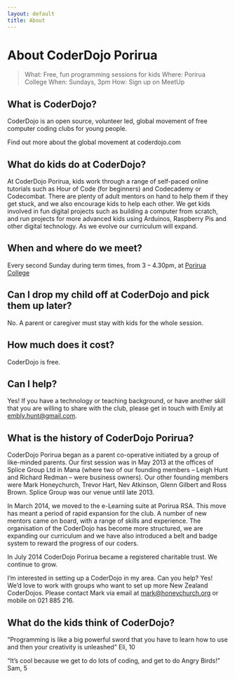 ```yaml
---
layout: default
title: About
---
```


# About CoderDojo Porirua

> What:
> Free, fun programming sessions for kids
> Where:
> Porirua College
> When:
> Sundays, 3pm
> How:
> Sign up on MeetUp

## What is CoderDojo?
CoderDojo is an open source, volunteer led, global movement of free computer coding clubs for young people.

Find out more about the global movement at coderdojo.com

## What do kids do at CoderDojo?
At CoderDojo Porirua, kids work through a range of self-paced online tutorials such as Hour of Code (for beginners) and Codecademy or Codecombat. There are plenty of adult mentors on hand to help them if they get stuck, and we also encourage kids to help each other. We get kids involved in fun digital projects such as building a computer from scratch, and run projects for more advanced kids using Arduinos, Raspberry Pis and other digital technology. As we evolve our curriculum will expand.

## When and where do we meet?
Every second Sunday during term times, from 3 – 4.30pm, at [Porirua College](/about/were.html)

## Can I drop my child off at CoderDojo and pick them up later?
No. A parent or caregiver must stay with kids for the whole session.

## How much does it cost?
CoderDojo is free.

## Can I help?
Yes! If you have a technology or teaching background, or have another skill that you are willing to share with the club, please get in touch with Emily at embly.hunt@gmail.com.

## What is the history of CoderDojo Porirua?
CoderDojo Porirua began as a parent co-operative initiated by a group of like-minded parents. Our first session was in May 2013 at the offices of Splice Group Ltd in Mana (where two of our founding members – Leigh Hunt and Richard Redman – were business owners). Our other founding members were Mark Honeychurch, Trevor Hart, Nev Atkinson, Glenn Gilbert and Ross Brown. Splice Group was our venue until late 2013.

In March 2014, we moved to the e-Learning suite at Porirua RSA. This move has meant a period of rapid expansion for the club. A number of new mentors came on board, with a range of skills and experience. The organisation of the CoderDojo has become more structured, we are expanding our curriculum and we have also introduced a belt and badge system to reward the progress of our coders.

In July 2014 CoderDojo Porirua became a registered charitable trust. We continue to grow.

I’m interested in setting up a CoderDojo in my area. Can you help?
Yes! We’d love to work with groups who want to set up more New Zealand CoderDojos. Please contact Mark via email at mark@honeychurch.org or mobile on 021 885 216.

## What do the kids think of CoderDojo?
“Programming is like a big powerful sword that you have to learn how to use and then your creativity is unleashed”
Eli, 10

“It’s cool because we get to do lots of coding, and get to do Angry Birds!”
Sam, 5
